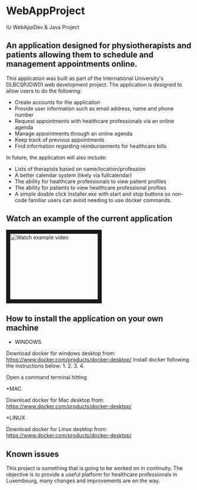 # WebAppProject
 IU WebAppDev &amp; Java Project

 ## An application designed for physiotherapists and patients allowing them to schedule and management appointments online.

 This application was built as part of the International University's DLBCSPJDW01 web development project. The application is designed to allow users to do the following:

 * Create accounts for the application
 * Provide user information such as email address, name and phone number
 * Request appointments with healthcare professionals via an online agenda
 * Manage appointments through an online agenda
 * Keep track of previous appointments
 * Find information regarding reimbursements for healthcare bills
 
 In future, the application will also include:

 * Lists of therapists based on name/location/profession
 * A better calendar system (likely via fullcalendar)
 * The ability for healthcare professionals to view patient profiles
 * The ability for patients to view healthcare professional profiles
 * A simple double click installer.exe with start and stop buttons so non-code familiar users can avoid needing to use docker commands.


## Watch an example of the current application
<a href="" target="_blank">
<img src="https://lh3.googleusercontent.com/sW6Hiv2jEFB8PxelHZP7xdniLhzA-9S-aL1lzCEh7vwItXebTIDDJoGBakfhFC11BWT2atYFx1Dh_83Vz8uIdFoa0oEZw7ngQ2qt0ymYia7NfrEpjdEZ" alt="Watch example video" width="240" height="180" border="10" />
</a>

## How to install the application on your own machine

* WINDOWS

Download docker for windows desktop from: https://www.docker.com/products/docker-desktop/ 
Install docker following the instructions below:
1.
2.
3.
4.

Open a command terminal hitting

*MAC

Download docker for Mac desktop from: https://www.docker.com/products/docker-desktop/ 

*LINUX

Download docker for Linux desktop from: https://www.docker.com/products/docker-desktop/ 

## Known issues

This project is something that is going to be worked on in continuity. The objective is to provide a useful platform for healthcare professionals in Luxembourg, many changes and improvements are on the way. 